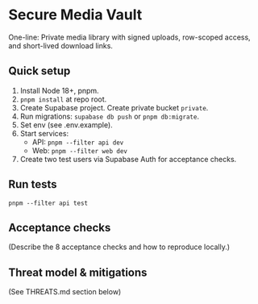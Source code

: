 # Secure Media Vault

One-line: Private media library with signed uploads, row-scoped access, and short-lived download links.

## Quick setup
1. Install Node 18+, pnpm.
2. `pnpm install` at repo root.
3. Create Supabase project. Create private bucket `private`.
4. Run migrations: `supabase db push` or `pnpm db:migrate`.
5. Set env (see .env.example).
6. Start services:
   - API: `pnpm --filter api dev`
   - Web: `pnpm --filter web dev`
7. Create two test users via Supabase Auth for acceptance checks.

## Run tests
`pnpm --filter api test`

## Acceptance checks
(Describe the 8 acceptance checks and how to reproduce locally.)

## Threat model & mitigations
(See THREATS.md section below)
